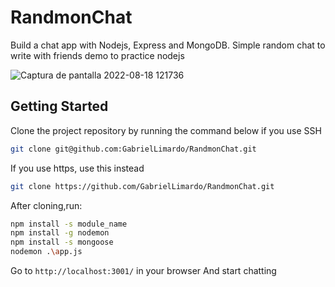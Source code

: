 # RandmonChat

Build a chat app with Nodejs, Express and MongoDB. Simple random chat to write with friends demo to practice nodejs

![Captura de pantalla 2022-08-18 121736](https://user-images.githubusercontent.com/60992367/185432163-9e83e9ce-934c-44e4-b349-e1bf0d70460f.png)

## Getting Started

Clone the project repository by running the command below if you use SSH

```bash
git clone git@github.com:GabrielLimardo/RandmonChat.git
```

If you use https, use this instead

```bash
git clone https://github.com/GabrielLimardo/RandmonChat.git
```

After cloning,run:


```bash
npm install -s module_name
npm install -g nodemon
npm install -s mongoose
nodemon .\app.js 
```

Go to ```http://localhost:3001/``` in your browser 
And start chatting

